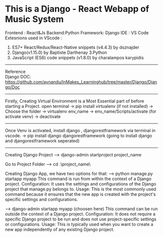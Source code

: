 This is  a Django - React Webapp of Music System
================================================

Frontend : React&Js
Backend:Python
Framework: Django 
IDE : VS Code
Extesnions used in VScode : 
1. ES7+ React/Redux/React-Native snippets (v4.4.3) by dsznajder
2. Django(v1.15.0) by Baptiste Darthenay
3.Python
4. JavaScript (ES6) code snippets (v1.8.0) by charalampos karypidis
-----------------------------
Reference  
Django DOC: https://github.com/aynandu/InMakes_Learninghub/tree/master/Django/Django/Doc

------------------------------
Firstly, Creating Virtual Environment is a Most Essential part of before starting a Project. open terminal 
-> pip install virtualenv (if not installed)
-> Choose the folder
-> virtualenv env_name
-> env_name/Scripts/activate (for activate venv)
-> deactivate

--------------------------
Once Venv is activated, install django , djangorestframework via terminal in vscode.
-> pip install django djangorestframework (going to install django and djangorestframework seperated)

----------------------
Creating Django Project
--> django-admin startproject project_name

Go to Project Folder
--> cd .\project_name\

Creating Django App, we have two options for that:
--> python manage.py startapp myapp
        This command is run from within the context of a Django project.
        Configuration: It uses the settings and configurations of the Django project that manage.py belongs to.
        Usage: This is the most commonly used command because it ensures that the new app is created with the project's specific settings and configurations.

--> django-admin startapp myapp (choosen here)
        This command can be run outside the context of a Django project.
        Configuration: It does not require a specific Django project to be run and does not use project-specific settings or configurations.
        Usage: This is typically used when you want to create a new app independently of any existing Django project.

